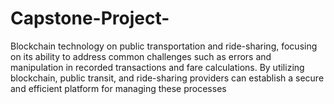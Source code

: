 # Capstone-Project-
Blockchain technology on public transportation and ride-sharing, focusing on its ability to address common challenges such as errors and manipulation in recorded transactions and fare calculations. By utilizing blockchain, public transit, and ride-sharing providers can establish a secure and efficient platform for managing these processes
